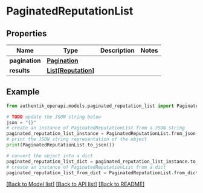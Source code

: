 # PaginatedReputationList


## Properties

Name | Type | Description | Notes
------------ | ------------- | ------------- | -------------
**pagination** | [**Pagination**](Pagination.md) |  | 
**results** | [**List[Reputation]**](Reputation.md) |  | 

## Example

```python
from authentik_openapi.models.paginated_reputation_list import PaginatedReputationList

# TODO update the JSON string below
json = "{}"
# create an instance of PaginatedReputationList from a JSON string
paginated_reputation_list_instance = PaginatedReputationList.from_json(json)
# print the JSON string representation of the object
print(PaginatedReputationList.to_json())

# convert the object into a dict
paginated_reputation_list_dict = paginated_reputation_list_instance.to_dict()
# create an instance of PaginatedReputationList from a dict
paginated_reputation_list_from_dict = PaginatedReputationList.from_dict(paginated_reputation_list_dict)
```
[[Back to Model list]](../README.md#documentation-for-models) [[Back to API list]](../README.md#documentation-for-api-endpoints) [[Back to README]](../README.md)


